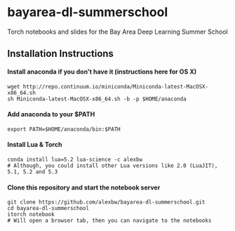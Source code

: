 # bayarea-dl-summerschool
Torch notebooks and slides for the Bay Area Deep Learning Summer School

## Installation Instructions

#### Install anaconda if you don't have it (instructions here for OS X)
```
wget http://repo.continuum.io/miniconda/Miniconda-latest-MacOSX-x86_64.sh
sh Miniconda-latest-MacOSX-x86_64.sh -b -p $HOME/anaconda
```

#### Add anaconda to your $PATH
```
export PATH=$HOME/anaconda/bin:$PATH
```

#### Install Lua & Torch
```
conda install lua=5.2 lua-science -c alexbw
# Although, you could install other Lua versions like 2.0 (LuaJIT), 5.1, 5.2 and 5.3
```


#### Clone this repository and start the notebook server
```
git clone https://github.com/alexbw/bayarea-dl-summerschool.git
cd bayarea-dl-summerschool
itorch notebook
# Will open a browser tab, then you can navigate to the notebooks
```

